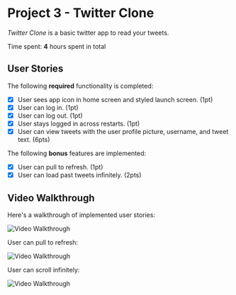 # Project 3 - Twitter Clone

*Twitter Clone* is a basic twitter app to read your tweets.

Time spent: **4** hours spent in total

## User Stories

The following **required** functionality is completed:

- [x] User sees app icon in home screen and styled launch screen. (1pt)
- [x] User can log in. (1pt)
- [x] User can log out. (1pt)
- [x] User stays logged in across restarts. (1pt)
- [x] User can view tweets with the user profile picture, username, and tweet text. (6pts)

The following **bonus** features are implemented:

- [x] User can pull to refresh. (1pt)
- [x] User can load past tweets infinitely. (2pts)

## Video Walkthrough

Here's a walkthrough of implemented user stories:

<img src='http://g.recordit.co/kb9xhLYoqY.gif' title='Video Walkthrough' width='' alt='Video Walkthrough' />

User can pull to refresh:

<img src='http://g.recordit.co/0VWPtjuq2C.gif' title='Video Walkthrough' width='' alt='Video Walkthrough' />

User can scroll infinitely:

<img src='http://g.recordit.co/AnBURIRrko.gif' title='Video Walkthrough' width='' alt='Video Walkthrough' />

